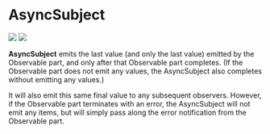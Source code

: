 # AsyncSubject

[![](../../../assets/godev.svg?raw=true)](https://pkg.go.dev/github.com/reactivego/rx/test/AsyncSubject#section-documentation)
[![](../../../assets/rx.svg?raw=true)](http://reactivex.io/documentation/subject.html)

**AsyncSubject** emits the last value (and only the last value) emitted by the
Observable part, and only after that Observable part completes. (If the
Observable part does not emit any values, the AsyncSubject also completes
without emitting any values.)

It will also emit this same final value to any subsequent observers.
However, if the Observable part terminates with an error, the AsyncSubject
will not emit any items, but will simply pass along the error notification
from the Observable part.
